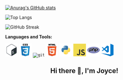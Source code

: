 

[![Anurag's GitHub stats](https://github-readme-stats.vercel.app/api?username=Joyce-O&hide=stars,issues,contribs&count_private=true&show_icons=true&theme=tokyonight)](https://github.com/Joyce-O/github-readme-stats)


![Top Langs](https://github-readme-stats.vercel.app/api/top-langs/?username=Joyce-O&layout=compact)

![GitHub Streak](https://github-readme-streak-stats.herokuapp.com?user=Joyce-O&theme=neon-palenight&hide_border=true)



**Languages and Tools:**  

<code><img src="https://raw.githubusercontent.com/devicons/devicon/master/icons/bash/bash-original.svg" alt="bash" width="40" height="40"/></code>
<code><img src="https://raw.githubusercontent.com/devicons/devicon/master/icons/css3/css3-original-wordmark.svg" alt="css3" width="40" height="40"/></code>
<code><img src="https://www.vectorlogo.zone/logos/git-scm/git-scm-icon.svg" alt="git" width="40" height="40"/></code>
<code><img src="https://raw.githubusercontent.com/devicons/devicon/master/icons/html5/html5-original-wordmark.svg" alt="html5" width="40" height="40"/></code>
<code><img height="40" src="https://raw.githubusercontent.com/Joyce-O/Joyce-O/master/assets/python.png"></code>
<code><img height="40" src="https://raw.githubusercontent.com/Joyce-O/Joyce-O/master/assets/javascript.png"></code>
<code><img height="40" src="https://raw.githubusercontent.com/Joyce-O/Joyce-O/master/assets/php.png"></code>
<code><img height="40" src="https://raw.githubusercontent.com/Joyce-O/Joyce-O/master/assets/visual-studio-code.png"></code>
 
<h2 align="center" top=20>Hi there 👋, I'm Joyce!</h2>

<!--
**Joyce-O/Joyce-O** is a ✨ _special_ ✨ repository because its `README.md` (this file) appears on your GitHub profile.

Here are some ideas to get you started:

- 🔭 I’m currently working on br
- 🌱 I’m currently learning backend concepts @[The Recurse Center](https://www.recurse.com/)
- 👯 I’m looking to collaborate on ...
- 🤔 I’m looking for help with ...
- 💬 Ask me about ...
- 📫 How to reach me: ...
- 😄 Pronouns: ...
- ⚡ Fun fact: ...
-->
